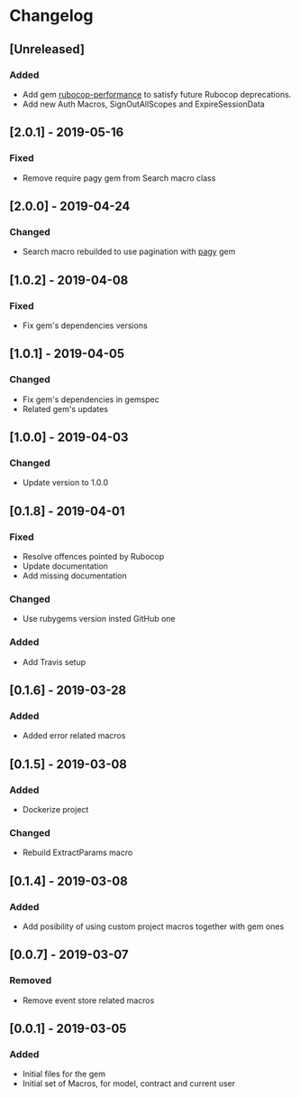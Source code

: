 # Changelog

## [Unreleased]
### Added
- Add gem [rubocop-performance](https://github.com/rubocop-hq/rubocop-performance) to satisfy future Rubocop deprecations.
- Add new Auth Macros, SignOutAllScopes and ExpireSessionData

## [2.0.1] - 2019-05-16
### Fixed
- Remove require pagy gem from Search macro class

## [2.0.0] - 2019-04-24
### Changed
- Search macro rebuilded to use pagination with [pagy](https://github.com/ddnexus/pagy) gem

## [1.0.2] - 2019-04-08
### Fixed
- Fix gem's dependencies versions

## [1.0.1] - 2019-04-05
### Changed
- Fix gem's dependencies in gemspec
- Related gem's updates

## [1.0.0] - 2019-04-03
### Changed
- Update version to 1.0.0

## [0.1.8] - 2019-04-01
### Fixed
- Resolve offences pointed by Rubocop
- Update documentation
- Add missing documentation

### Changed
- Use rubygems version insted GitHub one

### Added
- Add Travis setup

## [0.1.6] - 2019-03-28
### Added
- Added error related macros

## [0.1.5] - 2019-03-08
### Added
- Dockerize project

### Changed
- Rebuild ExtractParams macro

## [0.1.4] - 2019-03-08
### Added
- Add posibility of using custom project macros together with gem ones

## [0.0.7] - 2019-03-07
### Removed
- Remove event store related macros

## [0.0.1] - 2019-03-05
### Added
- Initial files for the gem
- Initial set of Macros, for model, contract and current user
